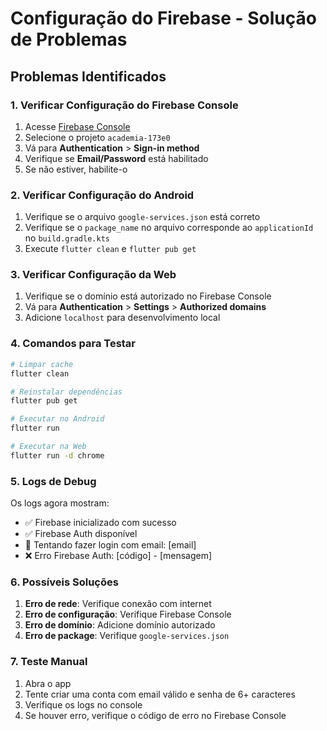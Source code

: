 # Configuração do Firebase - Solução de Problemas

## Problemas Identificados

### 1. Verificar Configuração do Firebase Console

1. Acesse [Firebase Console](https://console.firebase.google.com/)
2. Selecione o projeto `academia-173e0`
3. Vá para **Authentication** > **Sign-in method**
4. Verifique se **Email/Password** está habilitado
5. Se não estiver, habilite-o

### 2. Verificar Configuração do Android

1. Verifique se o arquivo `google-services.json` está correto
2. Verifique se o `package_name` no arquivo corresponde ao `applicationId` no `build.gradle.kts`
3. Execute `flutter clean` e `flutter pub get`

### 3. Verificar Configuração da Web

1. Verifique se o domínio está autorizado no Firebase Console
2. Vá para **Authentication** > **Settings** > **Authorized domains**
3. Adicione `localhost` para desenvolvimento local

### 4. Comandos para Testar

```bash
# Limpar cache
flutter clean

# Reinstalar dependências
flutter pub get

# Executar no Android
flutter run

# Executar na Web
flutter run -d chrome
```

### 5. Logs de Debug

Os logs agora mostram:
- ✅ Firebase inicializado com sucesso
- ✅ Firebase Auth disponível
- 🔐 Tentando fazer login com email: [email]
- ❌ Erro Firebase Auth: [código] - [mensagem]

### 6. Possíveis Soluções

1. **Erro de rede**: Verifique conexão com internet
2. **Erro de configuração**: Verifique Firebase Console
3. **Erro de domínio**: Adicione domínio autorizado
4. **Erro de package**: Verifique `google-services.json`

### 7. Teste Manual

1. Abra o app
2. Tente criar uma conta com email válido e senha de 6+ caracteres
3. Verifique os logs no console
4. Se houver erro, verifique o código de erro no Firebase Console 
